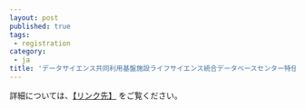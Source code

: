 ```yaml
---
layout: post
published: true
tags:
 - registration
category:
 - ja
title: 'データサイエンス共同利用基盤施設ライフサイエンス統合データベースセンター特任研究員募集（〆1/8（金）17時）'
---
```

詳細については、[【リンク先】](https://ds.rois.ac.jp/post-4811) をご覧ください。
